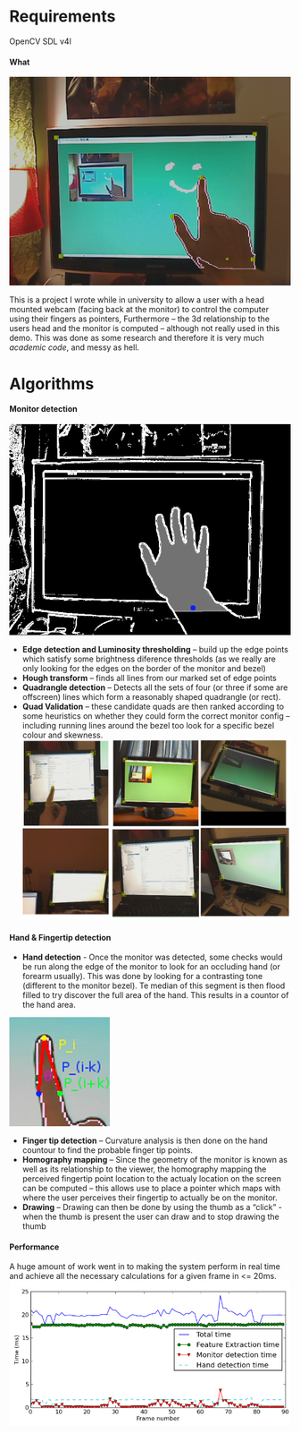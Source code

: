 # Requirements
OpenCV
SDL
v4l

#### What
![Drawing](https://raw.githubusercontent.com/peter-juritz/vision-interface/master/images/drawing.png)

This is a project I wrote while in university to allow a user with a head mounted webcam (facing back at the monitor) to control the computer using their fingers as pointers, Furthermore – the 3d relationship to the users head and the monitor is computed – although not really used in this demo.
This was done as some research and therefore it is very much _academic code_, and messy as hell.

# Algorithms

#### Monitor detection

![Segmentation](https://raw.githubusercontent.com/peter-juritz/vision-interface/master/images/hand1.png)
* **Edge detection and Luminosity thresholding** – build up the edge points which satisfy some brightness diference thresholds (as we really are only looking for the edges on the border of the monitor and bezel)
* **Hough transform** – finds all lines from our marked set of edge points
* **Quadrangle detection** – Detects all the sets of four (or three if some are offscreen) lines which form a reasonably shaped quadrangle (or rect).
* **Quad Validation** – these candidate quads are then ranked according to some heuristics on whether they could form the correct monitor config – including running lines around the bezel too look for a specific bezel colour and skewness.
![Multiple detections](https://raw.githubusercontent.com/peter-juritz/vision-interface/master/images/finger2.png)

#### Hand & Fingertip detection
* **Hand detection** - Once the monitor was detected, some checks would be run along the edge of the monitor to look for an occluding hand (or forearm usually). This was done by looking for a contrasting tone (different to the monitor bezel). Te median of this segment is then flood filled to try discover the full area of the hand. This results in a countor of the hand area.

![Fingertips](https://raw.githubusercontent.com/peter-juritz/vision-interface/master/images/finger.png)
* **Finger tip detection** – Curvature analysis is then done on the hand countour to find the probable finger tip points.
* **Homography mapping** – Since the geometry of the monitor is known as well as its relationship to the viewer, the homography mapping the perceived fingertip point location to the actualy location on the screen can be computed – this allows use to place a pointer which maps with where the user perceives their fingertip to actually be on the monitor.
* **Drawing** – Drawing can then be done by using the thumb as a “click” - when the thumb is present the user can draw and to stop drawing the thumb 

#### Performance 
A huge amount of work went in to making the system perform in real time and achieve all the necessary calculations for a given frame in <= 20ms.
![Performance](https://raw.githubusercontent.com/peter-juritz/vision-interface/master/images/perf.png)

